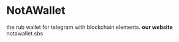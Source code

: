 # NotAWallet
the rub wallet for telegram with blockchain elements.
    **our website** 
notawallet.sbs
